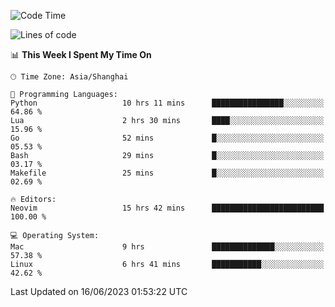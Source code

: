<!--START_SECTION:waka-->
![Code Time](http://img.shields.io/badge/Code%20Time-1%2C403%20hrs%201%20min-blue)

![Lines of code](https://img.shields.io/badge/From%20Hello%20World%20I%27ve%20Written-261.7%20thousand%20lines%20of%20code-blue)

📊 **This Week I Spent My Time On** 

```text
🕑︎ Time Zone: Asia/Shanghai

💬 Programming Languages: 
Python                   10 hrs 11 mins      ████████████████░░░░░░░░░   64.86 % 
Lua                      2 hrs 30 mins       ████░░░░░░░░░░░░░░░░░░░░░   15.96 % 
Go                       52 mins             █░░░░░░░░░░░░░░░░░░░░░░░░   05.53 % 
Bash                     29 mins             █░░░░░░░░░░░░░░░░░░░░░░░░   03.17 % 
Makefile                 25 mins             █░░░░░░░░░░░░░░░░░░░░░░░░   02.69 % 

🔥 Editors: 
Neovim                   15 hrs 42 mins      █████████████████████████   100.00 % 

💻 Operating System: 
Mac                      9 hrs               ██████████████░░░░░░░░░░░   57.38 % 
Linux                    6 hrs 41 mins       ███████████░░░░░░░░░░░░░░   42.62 % 
```


 Last Updated on 16/06/2023 01:53:22 UTC
<!--END_SECTION:waka-->
